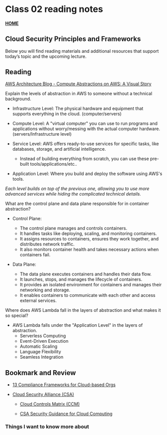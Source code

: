 # Class 02 reading notes

#### [HOME](https://cesarderio.github.io/reading-notes/)

## Cloud Security Principles and Frameworks

Below you will find reading materials and additional resources that support today’s topic and the upcoming lecture.

## Reading

[AWS Architecture Blog - Compute Abstractions on AWS: A Visual Story](https://aws.amazon.com/blogs/architecture/compute-abstractions-on-aws-a-visual-story/)

Explain the levels of abstraction in AWS to someone without a technical background.

* Infrastructure Level: The physical hardware and equipment that supports everything in the cloud. (computer/servers)

* Compute Level: A "virtual computer" you can use to run programs and applications without worry/messing with the actual computer hardware.(servers/Infrastructure level)

* Service Level: AWS offers ready-to-use services for specific tasks, like databases, storage, and artificial intelligence.
  * Instead of building everything from scratch, you can use these pre-built tools/applications/etc..

* Application Level: Where you build and deploy the software using AWS's tools.

*Each level builds on top of the previous one, allowing you to use more advanced services while hiding the complicated technical details.*

What are the control plane and data plane responsible for in container abstraction?

* Control Plane:
  * The control plane manages and controls containers.
  * It handles tasks like deploying, scaling, and monitoring containers.
  * It assigns resources to containers, ensures they work together, and distributes network traffic.
  * It also monitors container health and takes necessary actions when containers fail.

* Data Plane:
  * The data plane executes containers and handles their data flow.
  * It launches, stops, and manages the lifecycle of containers.
  * It provides an isolated environment for containers and manages their networking and storage.
  * It enables containers to communicate with each other and access external services.

Where does AWS Lambda fall in the layers of abstraction and what makes it so special?

* AWS Lambda falls under the "Application Level" in the layers of abstraction.
  * Serverless Computing
  * Event-Driven Execution
  * Automatic Scaling
  * Language Flexibility
  * Seamless Integration

## Bookmark and Review

* [13 Compliance Frameworks for Cloud-based Orgs](https://www.horangi.com/blog/13-compliance-frameworks-for-cloud-based-organizations)

* [Cloud Security Alliance (CSA)](https://cloudsecurityalliance.org/)

  * [Cloud Controls Matrix (CCM)](https://cloudsecurityalliance.org/research/cloud-controls-matrix/)

  * [CSA Security Guidance for Cloud Computing](https://cloudsecurityalliance.org/research/guidance/)

### Things I want to know more about
